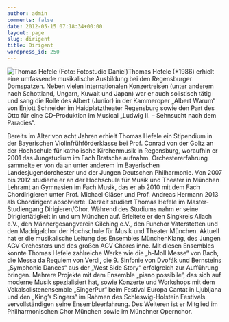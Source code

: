 ```yaml
---
author: admin
comments: false
date: 2012-05-15 07:18:34+00:00
layout: page
slug: dirigent
title: Dirigent
wordpress_id: 250
---
```


![Thomas Hefele (Foto: Fotostudio Daniel)](https://www.agv-muenchen.de/wp-content/uploads/2014/07/10104-13-15-CopyrightFotostudioDaniel.jpg)Thomas Hefele (*1986) erhielt eine umfassende musikalische Ausbildung bei den Regensburger Domspatzen. Neben vielen internationalen Konzertreisen (unter anderem nach Schottland, Ungarn, Kuwait und Japan) war er auch solistisch tätig und sang die Rolle des Albert (Junior) in der Kammeroper „Albert Warum“ von Enjott Schneider im Haidplatztheater Regensburg sowie den Part des Otto für eine CD-Produktion im Musical „Ludwig II. – Sehnsucht nach dem Paradies“.

Bereits im Alter von acht Jahren erhielt Thomas Hefele ein Stipendium in der Bayerischen Violinfrühförderklasse bei Prof. Conrad von der Goltz an der Hochschule für katholische Kirchenmusik in Regensburg, woraufhin er 2001 das Jungstudium im Fach Bratsche aufnahm. Orchestererfahrung sammelte er von da an unter anderem im Bayerischen Landesjugendorchester und der Jungen Deutschen Philharmonie.
Von 2007 bis 2012 studierte er an der Hochschule für Musik und Theater in München Lehramt an Gymnasien im Fach Musik, das er ab 2010 mit dem Fach Chordirigieren unter Prof. Michael Gläser und Prof. Andreas Hermann 2013 als Chordirigent absolvierte. Derzeit studiert Thomas Hefele im Master-Studiengang Dirigieren/Chor.
Während des Studiums nahm er seine Dirigiertätigkeit in und um München auf. Erleitete er den Singkreis Allach e.V., den Männergesangverein Gilching e.V., den Funchor Vaterstetten und den Madrigalchor der Hochschule für Musik und Theater München. Aktuell hat er die musikalische Leitung des Ensembles MünchenKlang, des Jungen AGV Orchesters und des großen AGV Chores inne.
Mit diesen Ensembles konnte Thomas Hefele zahlreiche Werke wie die „h-Moll Messe“ von Bach, die Messa da Requiem von Verdi, die 9. Sinfonie von Dvořák und Bernsteins „Symphonic Dances“ aus der „West Side Story“ erfolgreich zur Aufführung bringen.
Mehrere Projekte mit dem Ensemble „piano possibile“, das sich auf moderne Musik spezialisiert hat, sowie Konzerte und Workshops mit dem Vokalsolistenensemble „SingerPur“ beim Festival Europa Cantat in Ljubljana und den „King’s Singers“ im Rahmen des Schleswig-Holstein Festivals vervollständigen seine Ensembleerfahrung. Des Weiteren ist er Mitglied im Philharmonischen Chor München sowie im Münchner Opernchor.
